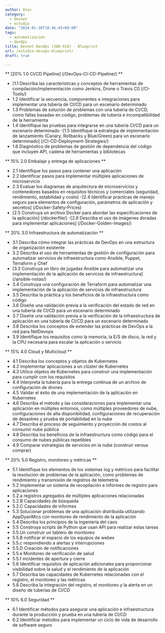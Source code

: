 ```yaml
---
author: Alex
category:
  - devnet
  - estudio
date: "2024-01-10T18:46:45+00:00"
tags:
  - automatización
  - devOps
title: Devnet DevOps (300-910) - Blueprint
url: /estudio-devops-blueprint/
draft: true

---
```

** [20% 1.0 CI/CD Pipeline] (/DevOps-CI-CD-Pipeline/) **

- [1.1 Describa las características y conceptos de herramientas de compilación/implementación como Jenkins, Drone o Travis CI] (/CI-Tools/)
- 1.2 Identificar la secuencia, componentes e integraciones para implementar una tubería de CI/CD para un escenario determinado
- 1.3 Problemas de solución de problemas con una tubería de CI/CD, como fallas basadas en código, problemas de tubería e incompatibilidad de la herramienta
- 1.4 Identifique las pruebas para integrarse en una tubería CI/CD para un escenario determinado
-[1.5 Identifique la estrategia de implementación de lanzamiento (Canary, Rollbacks y Blue/Green) para un escenario determinado] (/CI-CD-Deployment-Strategies/)
- 1.6 Diagnóstico de problemas de gestión de dependencia del código que incluyen API, cadena de herramientas y bibliotecas

** 15% 2.0 Embalaje y entrega de aplicaciones **

- 2.1 Identifique los pasos para contener una aplicación
- 2.2 Identificar pasos para implementar múltiples aplicaciones de microservicio
- 2.3 Evaluar los diagramas de arquitectura de microservicios y contenedores basados ​​en requisitos técnicos y comerciales (seguridad, rendimiento, estabilidad y costo)
-[2.4 Identificar prácticas de manejo seguro para elementos de configuración, parámetros de aplicación y secretos] (/Docker-Safety-Prices)
- [2.5 Construya un archivo Docker para abordar las especificaciones de la aplicación] (/dockerfile/)
-[2.6 Describa el uso de imágenes doradas para implementar aplicaciones] (/Docker-Golden-Images/)

** 20% 3.0 Infraestructura de automatización **

- 3.1 Describa cómo integrar las prácticas de DevOps en una estructura de organización existente
- 3.2 Describa el uso de herramientas de gestión de configuración para automatizar servicios de infraestructura como Ansible, Puppet, Terraform y Chef
- [3.3 Construya un libro de jugadas Ansible para automatizar una implementación de la aplicación de servicios de infraestructura] (/ansible-notas/)
- 3.4 Construya una configuración de Terraform para automatizar una implementación de la aplicación de servicios de infraestructura
- 3.5 Describa la práctica y los beneficios de la infraestructura como código
- 3.6 Diseñe una validación previa a la verificación del estado de red en una tubería de CI/CD para un escenario determinado
- 3.7 Diseñe una validación previa a la verificación de la infraestructura de aplicación en una tubería de CI/CD para un escenario determinado
- 3.8 Describa los conceptos de extender las prácticas de DevOps a la red para NetDevops
- 3.9 Identifique los requisitos como la memoria, la E/S de disco, la red y la CPU necesaria para escalar la aplicación o servicio

** 15% 4.0 Cloud y Multicloud **

- 4.1 Describa los conceptos y objetos de Kubernetes
- 4.2 Implementar aplicaciones a un clúster de Kubernetes
- 4.3 Utilice objetos de Kubernetes para construir una implementación para cumplir con los requisitos
- 4.4 Interpreta la tubería para la entrega continua de un archivo de configuración de drones
- 4.5 Validar el éxito de una implementación de la aplicación en Kubernetes
- 4.6 Describa el método y las consideraciones para implementar una aplicación en múltiples entornos, como múltiples proveedores de nube, configuraciones de alta disponibilidad, configuraciones de recuperación de desastres y prueba de portabilidad en la nube
- 4.7 Describa el proceso de seguimiento y proyección de costos al consumir nube pública
- 4.8 Describa los beneficios de la infraestructura como código para el consumo de nubes públicas repetibles
- 4.9 Comparar estrategias de servicios en la nube (construir versus comprar)

** 20% 5.0 Registro, monitoreo y métricas **

- 5.1 Identifique los elementos de los sistemas log y métricos para facilitar la resolución de problemas de la aplicación, como problemas de rendimiento y transmisión de registros de telemetría
- 5.2 Implementar un sistema de recopilación e informes de registro para aplicaciones
- 5.2.a registros agregados de múltiples aplicaciones relacionadas
- 5.2.B Capacidades de búsqueda
- 5.2.C Capacidades de informes
- 5.3 Solucionar problemas de una aplicación distribuida utilizando AppDyanMics con monitoreo de rendimiento de la aplicación
- 5.4 Describa los principios de la ingeniería del caos
- 5.5 Construya scripts de Python que usan API para realizar estas tareas
- 5.5.Un construir un tablero de monitoreo
- 5.5.B notificar el espacio de los equipos de webex
- 5.5.c respondiendo a alertas y interrupciones
- 5.5.D Creación de notificaciones
- 5.5.e Monitoreo de verificación de salud
- 5.5.f incidentes de apertura y cierre
- 5.6 Identificar requisitos de aplicación adicionales para proporcionar visibilidad sobre la salud y el rendimiento de la aplicación
- 5.7 Describa las capacidades de Kubernetes relacionadas con el registro, el monitoreo y las métricas
- 5.8 Describa la integración del registro, el monitoreo y la alerta en un diseño de tuberías de CI/CD

** 10% 6.0 Seguridad **

- 6.1 Identificar métodos para asegurar una aplicación e infraestructura durante la producción y prueba en una tubería de CI/CD
- 6.2 Identificar métodos para implementar un ciclo de vida de desarrollo de software seguro